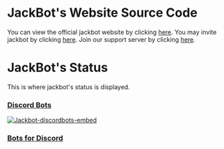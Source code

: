 # JackBot's Website Source Code

You can view the official jackbot website by clicking [here](https://cairo2k18.github.io/jackbot).
You may invite jackbot by clicking [here](https://cairo2k18.github.io/jackbot/invite.html).
Join our support server by clicking [here](https://discord.gg/AWEvbyb).

# JackBot's Status
This is where jackbot's status is displayed.

### [Discord Bots](https://discordbots.org)
<p><a href="https://discordbots.org/bot/437439973751521280"><img src="https://discordbots.org/api/widget/437439973751521280.svg?usernamecolor=FFFFFF&amp;topcolor=2C2F33" alt="Jackbot-discordbots-embed" /></a></p>

### [Bots for Discord](https://botsfordiscord.com)
<p><a href="https://botsfordiscord.com/bot/437439973751521280"><img src="https://botsfordiscord.com/api/v1/bots/437439973751521280/embed?theme=dark" alt="" /></a></p>
